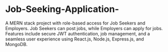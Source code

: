 # Job-Seeking-Application-
A MERN stack project with role-based access for Job Seekers and Employers. Job Seekers can post jobs, while Employers can apply for jobs. Features include secure JWT authentication, job management, and a seamless user experience using React.js, Node.js, Express.js, and MongoDB.
